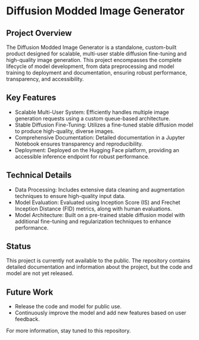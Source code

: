 # Diffusion Modded Image Generator
## Project Overview
The Diffusion Modded Image Generator is a standalone, custom-built product designed for scalable, multi-user stable diffusion fine-tuning and high-quality image generation. This project encompasses the complete lifecycle of model development, from data preprocessing and model training to deployment and documentation, ensuring robust performance, transparency, and accessibility.

## Key Features
- Scalable Multi-User System: Efficiently handles multiple image generation requests using a custom queue-based architecture.
- Stable Diffusion Fine-Tuning: Utilizes a fine-tuned stable diffusion model to produce high-quality, diverse images.
- Comprehensive Documentation: Detailed documentation in a Jupyter Notebook ensures transparency and reproducibility.
- Deployment: Deployed on the Hugging Face platform, providing an accessible inference endpoint for robust performance.
## Technical Details
- Data Processing: Includes extensive data cleaning and augmentation techniques to ensure high-quality input data.
- Model Evaluation: Evaluated using Inception Score (IS) and Frechet Inception Distance (FID) metrics, along with human evaluations.
- Model Architecture: Built on a pre-trained stable diffusion model with additional fine-tuning and regularization techniques to enhance performance.
## Status
This project is currently not available to the public. The repository contains detailed documentation and information about the project, but the code and model are not yet released.

## Future Work
- Release the code and model for public use.
- Continuously improve the model and add new features based on user feedback.

For more information, stay tuned to this repository.

